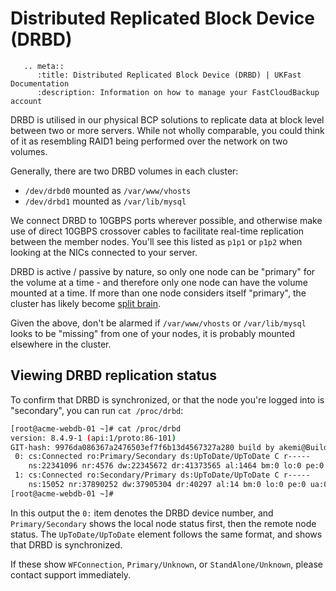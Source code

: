 # Distributed Replicated Block Device (DRBD)

```eval_rst
   .. meta::
      :title: Distributed Replicated Block Device (DRBD) | UKFast Documentation
      :description: Information on how to manage your FastCloudBackup account
```     

DRBD is utilised in our physical BCP solutions to replicate data at block level between two or more servers. While not wholly comparable, you could think of it as resembling RAID1 being performed over the network on two volumes.

Generally, there are two DRBD volumes in each cluster:

 - `/dev/drbd0` mounted as `/var/www/vhosts`
 - `/dev/drbd1` mounted as `/var/lib/mysql`

 We connect DRBD to 10GBPS ports wherever possible, and otherwise make use of direct 10GBPS crossover cables to facilitate real-time replication between the member nodes. You'll see this listed as `p1p1` or `p1p2` when looking at the NICs connected to your server.

 DRBD is active / passive by nature, so only one node can be "primary" for the volume at a time - and therefore only one node can have the volume mounted at a time. If more than one node considers itself "primary", the cluster has likely become [split brain](/dr-ha/bcp/splitbrain.html).

 Given the above, don't be alarmed if `/var/www/vhosts` or `/var/lib/mysql` looks to be "missing" from one of your nodes, it is probably mounted elsewhere in the cluster.

 ## Viewing DRBD replication status

 To confirm that DRBD is synchronized, or that the node you're logged into is "secondary", you can run `cat /proc/drbd`:

 ```bash
 [root@acme-webdb-01 ~]# cat /proc/drbd
 version: 8.4.9-1 (api:1/proto:86-101)
 GIT-hash: 9976da086367a2476503ef7f6b13d4567327a280 build by akemi@Build64R7, 2016-12-04 01:08:48
  0: cs:Connected ro:Primary/Secondary ds:UpToDate/UpToDate C r-----
     ns:22341096 nr:4576 dw:22345672 dr:41373565 al:1464 bm:0 lo:0 pe:0 ua:0 ap:0 ep:1 wo:f oos:0
  1: cs:Connected ro:Secondary/Primary ds:UpToDate/UpToDate C r-----
     ns:15052 nr:37890252 dw:37905304 dr:40297 al:14 bm:0 lo:0 pe:0 ua:0 ap:0 ep:1 wo:f oos:0
 [root@acme-webdb-01 ~]#
 ```

 In this output the `0:` item denotes the DRBD device number, and `Primary/Secondary` shows the local node status first, then the remote node status. The `UpToDate/UpToDate` element follows the same format, and shows that DRBD is synchronized.

 If these show `WFConnection`, `Primary/Unknown`, or `StandAlone/Unknown`, please contact support immediately.
